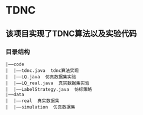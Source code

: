 # TDNC
## 该项目实现了TDNC算法以及实验代码
### 目录结构
```
|——code
|  |——tdnc.java  tdnc算法实现
|  |——LQ.java  仿真数据集实验
|  |——LQ_real.java  真实数据集实验
|  |——LabelStrategy.java  仿标策略
|——data
|  |——real  真实数据集
|  |——simulation  仿真数据集
```
